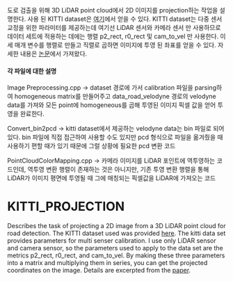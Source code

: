 도로 검출을 위해 3D LiDAR point cloud에서 2D 이미지를 projection하는 작업을 설명한다. 사용 된 KITTI dataset은 [여기](http://www.cvlibs.net/datasets/kitti/eval_road.php)에서 얻을 수 있다. KITTI dataset는 다중 센서 교정을 위한 파라미터를 제공하는데 여기선 LiDAR 센서와 카메라 센서 만 사용하므로 데이터 세트에 적용하는 데에는 행렬 p2_rect, r0_rect 및 cam_to_vel 만 사용한다. 이 세 매개 변수를 행렬로 만들고 직렬로 곱하면 이미지에 투영 된 좌표를 얻을 수 있다. 자세한 내용은 [논문](http://www.cvlibs.net/publications/Geiger2013IJRR.pdf)에서 가져왔다.

#### 각 파일에 대한 설명

Image Preprocessing.cpp
-> dataset 경로에 가서 calibration 파일을 parsing하여 homogeneous matrix를 만들어주고 data_road_velodyne 경로의 velodyne data를 가져와 모든 point에 homogeneous를 곱해 투영된 이미지 픽셀 값을 얻어 투영을 완료한다.

Convert_bin2pcd
-> kitti dataset에서 제공하는 velodyne data는 bin 파일로 되어있다. bin 파일에 직접 접근하여 사용할 수도 있지만 pcd 형식으로 파일을 옮겨줬을 때 사용하기 편할 때가 있기 때문에 그럴 상황에 필요한 pcd 변환 코드

PointCloudColorMapping.cpp
-> 카메라 이미지를 LiDAR 포인트에 역투영하는 코드인데, 역투영 변환 행렬이 존재하는 것은 아니지만, 기존 투영 변환 행렬을 통해 LiDAR가 이미지 평면에 투영될 때 그에 매칭되는 픽셀값을 LiDAR에 가져오는 코드

# KITTI_PROJECTION

Describes the task of projecting a 2D image from a 3D LiDAR point cloud for road detection. The KITTI dataset used was provided [here](http://www.cvlibs.net/datasets/kitti/eval_road.php). The kitti data set provides parameters for multi senser calibration. I use only LiDAR sensor and camera sensor, so the parameters used to apply to the data set are the metrics p2_rect, r0_rect, and cam_to_vel. By making these three parameters into a matrix and multiplying them in series, you can get the projected coordinates on the image. Details are excerpted from the [paper](http://www.cvlibs.net/publications/Geiger2013IJRR.pdf).

